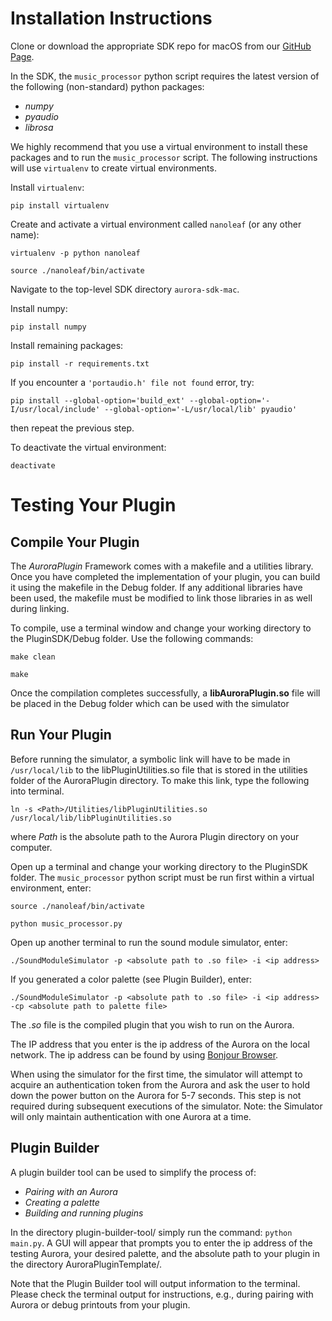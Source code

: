 # Installation Instructions

Clone or download the appropriate SDK repo for macOS from our [GitHub Page](https://github.com/nanoleaf/aurora-sdk-mac).

In the SDK, the `music_processor` python script requires the latest version of the following (non-standard) python packages:

* _numpy_
* _pyaudio_
* _librosa_

We highly recommend that you use a virtual environment to install these packages and to run the `music_processor` script. The following instructions will use `virtualenv` to create virtual environments.

Install `virtualenv`:

`pip install virtualenv`

Create and activate a virtual environment called `nanoleaf` (or any other name):

`virtualenv -p python nanoleaf`

`source ./nanoleaf/bin/activate`

Navigate to the top-level SDK directory `aurora-sdk-mac`.

Install numpy:

`pip install numpy`

Install remaining packages:

`pip install -r requirements.txt`

If you encounter a `'portaudio.h' file not found` error, try: 

`pip install --global-option='build_ext' --global-option='-I/usr/local/include' --global-option='-L/usr/local/lib' pyaudio'` 

then repeat the previous step.

To deactivate the virtual environment:

`deactivate`

# Testing Your Plugin
## Compile Your Plugin
The _AuroraPlugin_ Framework comes with a makefile and a utilities library.
Once you have completed the implementation of your plugin, you can build it using the makefile in the Debug folder. If any additional libraries have been used, the makefile must be modified to link those libraries in as well during linking.

To compile, use a terminal window and change your working directory to the PluginSDK/Debug folder. Use the following commands:

`make clean`

`make`

Once the compilation completes successfully, a **libAuroraPlugin.so** file will be placed in the Debug folder which can be used with the simulator
## Run Your Plugin

Before running the simulator, a symbolic link will have to be made in `/usr/local/lib` to the libPluginUtilities.so file that is stored in the utilities folder of the AuroraPlugin directory.
To make this link, type the following into terminal.

`ln -s <Path>/Utilities/libPluginUtilities.so /usr/local/lib/libPluginUtilities.so`

where _Path_ is the absolute path to the Aurora Plugin directory on your computer.

Open up a terminal and change your working directory to the PluginSDK folder. The `music_processor` python script must be run first within a virtual environment, enter:

`source ./nanoleaf/bin/activate`

`python music_processor.py`

Open up another terminal to run the sound module simulator, enter:

`./SoundModuleSimulator -p <absolute path to .so file> -i <ip address>`

If you generated a color palette (see Plugin Builder), enter:

`./SoundModuleSimulator -p <absolute path to .so file> -i <ip address> -cp <absolute path to palette file>`

The *.so* file is the compiled plugin that you wish to run on the Aurora. 

The IP address that you enter is the ip address of the Aurora on the local network. The ip address can be found by using [Bonjour Browser](http://www.tildesoft.com).

When using the simulator for the first time, the simulator will attempt to acquire an authentication token from the Aurora and ask the user to hold down the power button on the Aurora for 5-7 seconds. This step is not required during subsequent executions of the simulator. Note: the Simulator will only maintain authentication with one Aurora at a time.

## Plugin Builder
A plugin builder tool can be used to simplify the process of:

* _Pairing with an Aurora_
* _Creating a palette_
* _Building and running plugins_

In the directory plugin-builder-tool/ simply run the command: `python main.py`. A GUI will appear that prompts you to enter the ip address of the testing Aurora, your desired palette, and the absolute path to your plugin in the directory AuroraPluginTemplate/.

Note that the Plugin Builder tool will output information to the terminal. Please check the terminal output for instructions, e.g., during pairing with Aurora or debug printouts from your plugin.
